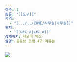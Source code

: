 ```yaml
---
갯수: 1
종류: "[[도구]]"
지역:
  - "[[../../ZONE/사무실|사무실]]"
위치:
  - "[[LEC-A|LEC-A]]"
상세위치: 샤오미 박스
설명: 유튜브 조명 4구 여유분
---
```

![](http://192.168.50.22/devices/240427_IMG_0275.png)